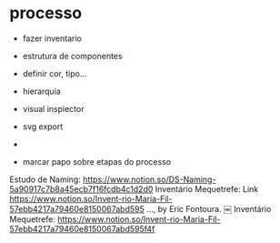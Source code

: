# processo

- fazer inventario
- estrutura de componentes
- definir cor, tipo...

- hierarquia



- visual inspiector
- svg export
- 


- marcar papo sobre etapas do processo


Estudo de Naming: https://www.notion.so/DS-Naming-5a90917c7b8a45ecb7f16fcdb4c1d2d0
Inventário Mequetrefe: Link https://www.notion.so/Invent-rio-Maria-Fil-57ebb4217a79460e8150067abd595 …, by Eric Fontoura.
￼
Inventário Mequetrefe: https://www.notion.so/Invent-rio-Maria-Fil-57ebb4217a79460e8150067abd595f4f



